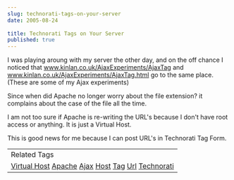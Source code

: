 ```yaml
---
slug: technorati-tags-on-your-server
date: 2005-08-24
 
title: Technorati Tags on Your Server
published: true
---
```

I was playing aroung with my server the other day, and on the off chance I noticed that <a href="http://www.kinlan.co.uk/AjaxExperiments/AjaxTag">www.kinlan.co.uk/AjaxExperiments/AjaxTag</a> and <a href="http://www.kinlan.co.uk/AjaxExperiments/AjaxTag.html">www.kinlan.co.uk/AjaxExperiments/AjaxTag.html</a> go to the same place.  (These are some of my Ajax experiments)<p />Since when did Apache no longer worry about the file extension? it complains about the case of the file all the time.<p />I am not too sure if Apache is re-writing the URL's because I don't have root access or anything.  It is just a Virtual Host.<p />This is good news for me because I can post URL's in Technorati Tag Form.<p /><table class="TechnoratiHead TagHeader">
<tr><td>Related Tags</td></tr>
<tr class="Technorati"><td>
<a href="https://paul.kinlan.me/tags/Virtual%20Host" class="Tag" rel="tag">Virtual Host</a> <a href="https://paul.kinlan.me/tags/Apache" class="Tag" rel="tag">Apache</a> <a href="https://paul.kinlan.me/tags/Ajax" class="Tag" rel="tag">Ajax</a> <a href="https://paul.kinlan.me/tags/Host" class="Tag" rel="tag">Host</a> <a href="https://paul.kinlan.me/tags/Tag" class="Tag" rel="tag">Tag</a> <a href="https://paul.kinlan.me/tags/Url" class="Tag" rel="tag">Url</a> <a href="https://paul.kinlan.me/tags/Technorati" class="Tag" rel="tag">Technorati</a>
</td></tr>
</table><div class="blogger-post-footer"><img class="posterous_download_image" src="https://blogger.googleusercontent.com/tracker/8109338-112486949126087639?l=www.kinlan.co.uk%2Findex.html" height="1" alt="" width="1" /></div>


